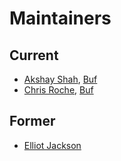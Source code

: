 Maintainers
===========

## Current
* [Akshay Shah](https://github.com/akshayjshah), [Buf](https://buf.build)
* [Chris Roche](https://github.com/rodaine), [Buf](https://buf.build)

## Former
* [Elliot Jackson](https://github.com/elliotmjackson)
